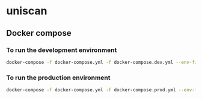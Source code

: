 # uniscan

## Docker compose

### To run the development environment

```bash
docker-compose -f docker-compose.yml -f docker-compose.dev.yml --env-file .env up --build
```

### To run the production environment

```bash
docker-compose -f docker-compose.yml -f docker-compose.prod.yml --env-file .env up --build
```
